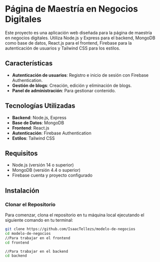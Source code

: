 # Página de Maestría en Negocios Digitales

Este proyecto es una aplicación web diseñada para la página de maestría en negocios digitales. Utiliza Node.js y Express para el backend, MongoDB como base de datos, React.js para el frontend, Firebase para la autenticación de usuarios y Tailwind CSS para los estilos.

## Características

- **Autenticación de usuarios**: Registro e inicio de sesión con Firebase Authentication.
- **Gestión de blogs**: Creación, edición y eliminación de blogs.
- **Panel de administración**: Para gestionar contenido.

## Tecnologías Utilizadas

- **Backend**: Node.js, Express
- **Base de Datos**: MongoDB
- **Frontend**: React.js
- **Autenticación**: Firebase Authentication
- **Estilos**: Tailwind CSS

## Requisitos

- Node.js (versión 14 o superior)
- MongoDB (versión 4.4 o superior)
- Firebase cuenta y proyecto configurado

## Instalación

### Clonar el Repositorio

Para comenzar, clona el repositorio en tu máquina local ejecutando el siguiente comando en tu terminal:

```bash
git clone https://github.com/IsaacTellezs/modelo-de-negocios
cd modelo-de-negocios
//Para trabajar en el frontend
cd frontend

//Para trabajar en el backend
cd backend
